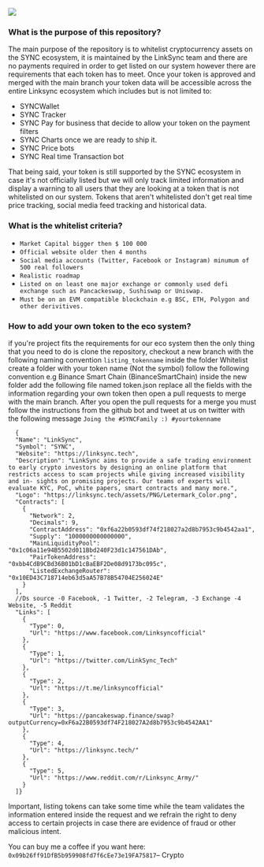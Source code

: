 ![](https://linksync.tech/wallet/0.png)


### **What is the purpose of this repository?**

The main purpose of the repository is to whitelist cryptocurrency assets on the SYNC ecosystem, it is maintained by the LinkSync team and there 
are no payments required in order to get listed on our system however there are requirements that each token has to meet. Once your token is approved and merged with the main branch your
token data will be accessible across the entire Linksync ecosystem which includes but is not limited to:

* SYNCWallet 
* SYNC Tracker
* SYNC Pay for business that decide to allow your token on the payment filters
* SYNC Charts once we are ready to ship it.
* SYNC Price bots
* SYNC Real time Transaction bot

That being said, your token is still supported by the SYNC ecosystem in case it's not officially listed but we will only track limited
information and display a warning to all users that they are looking at a token that is not whitelisted on our system. Tokens that aren't whitelisted 
don't get real time price tracking, social media feed tracking and historical data.

### **What is the whitelist criteria?**


* ``Market Capital bigger then $ 100 000 ``
* ``Official website older then 4 months `` 
* ``Social media accounts (Twitter, Facebook or Instagram) minumum of 500 real followers ``
* ``Realistic roadmap ``
* ``Listed on on least one major exchange or commonly used defi exchange such as Pancackeswap, Sushiswap or Uniswap. ``
* ``Must be on an EVM compatible blockchain e.g BSC, ETH, Polygon and other derivitives. ``


### **How to add your own token to the eco system?**

if you're project fits the requirements for our eco system then the only thing that you need to do is clone the repository, checkout a new branch with the following naming convention
``listing_tokenname`` inside the folder Whitelist create a folder with your token name (Not the symbol) follow the following convention e.g Binance Smart Chain (BinanceSmartChain) inside the new folder
add the following file named token.json replace all the fields with the information regarding your own token then open a pull requests to merge with the main branch. After you open the pull requests for a merge you must follow the instructions from the github bot and tweet at us on twitter with the following message ```Joing the #SYNCFamily :) #yourtokenname```

```
  {
  "Name": "LinkSync",
  "Symbol": "SYNC",
  "Website": "https://linksync.tech",
  "Description": "LinkSync aims to provide a safe trading environment to early crypto investors by designing an online platform that restricts access to scam projects while giving increased visibility and in- sights on promising projects. Our teams of experts will evaluate KYC, PoC, white papers, smart contracts and many more.",
  "Logo": "https://linksync.tech/assets/PNG/Letermark_Color.png",
  "Contracts": [
    {
      "Network": 2,
      "Decimals": 9,
      "ContractAddress": "0xf6a22b0593df74f218027a2d8b7953c9b4542aa1",
      "Supply": "1000000000000000",
      "MainLiquidityPool": "0x1c06a11e94B5502d011Bbd240F23d1c147561DAb",
      "PairTokenAddress": "0xbb4CdB9CBd36B01bD1cBaEBF2De08d9173bc095c",
      "ListedExchangeRouter": "0x10ED43C718714eb63d5aA57B78B54704E256024E"
    }
  ],
  //Ds source -0 Facebook, -1 Twitter, -2 Telegram, -3 Exchange -4 Website, -5 Reddit
  "Links": [
    {
      "Type": 0,
      "Url": "https://www.facebook.com/Linksyncofficial"
    },
    {
      "Type": 1,
      "Url": "https://twitter.com/LinkSync_Tech"
    },
    {
      "Type": 2,
      "Url": "https://t.me/linksyncofficial"
    },
    {
      "Type": 3,
      "Url": "https://pancakeswap.finance/swap?outputCurrency=0xF6a22B0593df74F218027A2d8b7953c9b4542AA1"
    },
    {
      "Type": 4,
      "Url": "https://linksync.tech/"
    },
    {
      "Type": 5,
      "Url": "https://www.reddit.com/r/Linksync_Army/"
    }
  ]}
```

Important, listing tokens can take some time while the team validates the information entered inside the request and we refrain 
the right to deny access to certain projects in case there are evidence of fraud or other malicious intent.

You can buy me a coffee if you want here: 
```0x09b26ff91DfB5b959908fd7f6cEe73e19FA75817```– Crypto

